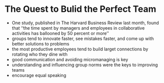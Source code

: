 # The Quest to Bulid the Perfect Team
- One study, published in The Harvard Business Review last month, found that ‘‘the time spent by managers and employees in collaborative activities has ballooned by 50 percent or more’’
- groups tend to innovate faster, see mistakes faster, and come up with better solutions to problems
- the most productive employees tend to build larget connections by rotating who they dine with 
- good communication and avoiding micromanaging is key
- understanding and influencing group norms were the keys to improving teams
- encourage equal speaking